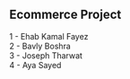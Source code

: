 ## Ecommerce Project
1 - Ehab Kamal Fayez <br>
2 - Bavly Boshra<br>
3 - Joseph Tharwat <br>
4 - Aya Sayed <br>

